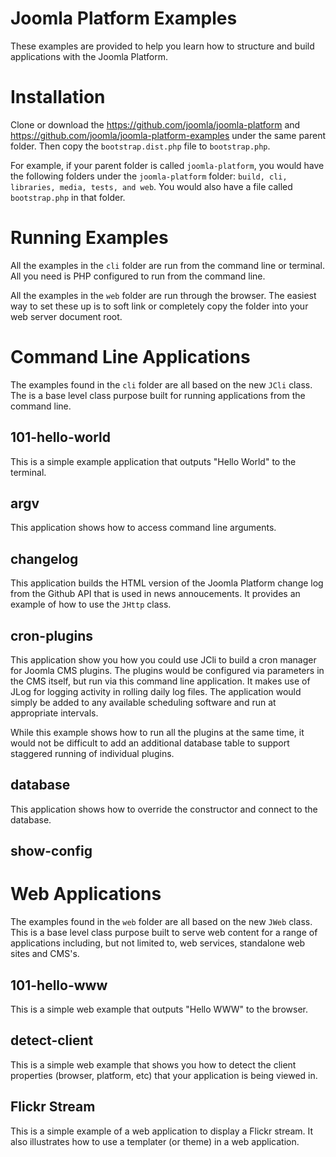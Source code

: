 Joomla Platform Examples
========================

These examples are provided to help you learn how to structure and build applications with the Joomla Platform.

Installation
============

Clone or download the https://github.com/joomla/joomla-platform and
https://github.com/joomla/joomla-platform-examples under the same parent folder.
Then copy the ``bootstrap.dist.php`` file to ``bootstrap.php``.

For example, if your parent folder is called ``joomla-platform``, you would have the following
folders under the ``joomla-platform`` folder: ``build, cli, libraries, media, tests, and web``.
You would also have a file called ``bootstrap.php`` in that folder.

Running Examples
================

All the examples in the ``cli`` folder are run from the command line or terminal.
All you need is PHP configured to run from the command line.

All the examples in the ``web`` folder are run through the browser. The easiest way to set
these up is to soft link or completely copy the folder into your web server document root.

Command Line Applications
=========================

The examples found in the ``cli`` folder are all based on the new ``JCli`` class.
The is a base level class purpose built for running applications from the command line.

101-hello-world
---------------

This is a simple example application that outputs "Hello World" to the terminal.

argv
----

This application shows how to access command line arguments.

changelog
---------

This application builds the HTML version of the Joomla Platform change log from the Github API
that is used in news annoucements. It provides an example of how to use the ``JHttp`` class.

cron-plugins
------------

This application show you how you could use JCli to build a cron manager for Joomla CMS plugins.
The plugins would be configured via parameters in the CMS itself, but run via this command line
application. It makes use of JLog for logging activity in rolling daily log files. The
application would simply be added to any available scheduling software and run at appropriate
intervals.

While this example shows how to run all the plugins at the same time, it would not be difficult
to add an additional database table to support staggered running of individual plugins.

database
--------

This application shows how to override the constructor and connect to the database.

show-config
-----------

Web Applications
================

The examples found in the ``web`` folder are all based on the new ``JWeb`` class.
This is a base level class purpose built to serve web content for a range of applications
including, but not limited to, web services, standalone web sites and CMS's.

101-hello-www
-------------

This is a simple web example that outputs "Hello WWW" to the browser.

detect-client
-------------

This is a simple web example that shows you how to detect the client properties (browser, platform, etc)
that your application is being viewed in.

Flickr Stream
------------

This is a simple example of a web application to display a Flickr stream. It also illustrates how to use a
templater (or theme) in a web application.